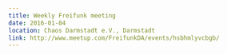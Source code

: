 ```yaml
---
title: Weekly Freifunk meeting
date: 2016-01-04
location: Chaos Darmstadt e.V., Darmstadt
link: http://www.meetup.com/FreifunkDA/events/hsbhmlyvcbgb/
---
```

